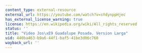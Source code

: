```yaml
---
content_type: external-resource
external_url: https://youtube.com/watch?v=sYdynppHjec
has_external_license_warning: true
license: https://en.wikipedia.org/wiki/All_rights_reserved
status: ''
title: "Video Jos\xE9 Guadalupe Posada. Version Larga"
uid: 440ba463-b9a6-44f1-baf5-41be3d06c760
wayback_url: ''
---
```


